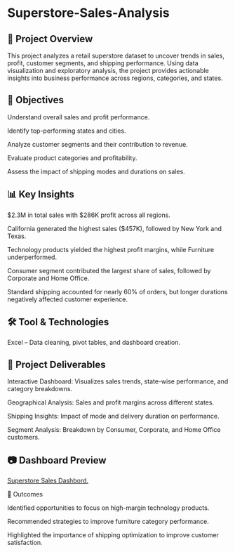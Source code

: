 # Superstore-Sales-Analysis

## 📌 Project Overview

This project analyzes a retail superstore dataset to uncover trends in sales, profit, customer segments, and shipping performance. Using data visualization and exploratory analysis, the project provides actionable insights into business performance across regions, categories, and states.

## 🎯 Objectives

Understand overall sales and profit performance.

Identify top-performing states and cities.

Analyze customer segments and their contribution to revenue.

Evaluate product categories and profitability.

Assess the impact of shipping modes and durations on sales.

## 📊 Key Insights

$2.3M in total sales with $286K profit across all regions.

California generated the highest sales ($457K), followed by New York and Texas.

Technology products yielded the highest profit margins, while Furniture underperformed.

Consumer segment contributed the largest share of sales, followed by Corporate and Home Office.

Standard shipping accounted for nearly 60% of orders, but longer durations negatively affected customer experience.

## 🛠️ Tool & Technologies

Excel – Data cleaning, pivot tables, and dashboard creation.

## 📂 Project Deliverables

Interactive Dashboard: Visualizes sales trends, state-wise performance, and category breakdowns.

Geographical Analysis: Sales and profit margins across different states.

Shipping Insights: Impact of mode and delivery duration on performance.

Segment Analysis: Breakdown by Consumer, Corporate, and Home Office customers.

## 📷 Dashboard Preview
[Superstore Sales Dashbord.]()



🚀 Outcomes

Identified opportunities to focus on high-margin technology products.

Recommended strategies to improve furniture category performance.

Highlighted the importance of shipping optimization to improve customer satisfaction.
